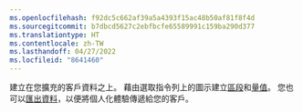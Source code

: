 ```yaml
---
ms.openlocfilehash: f92dc5c662af39a5a4393f15ac48b50af81f8f4d
ms.sourcegitcommit: b7dbcd5627c2ebfbcfe65589991c159ba290d377
ms.translationtype: HT
ms.contentlocale: zh-TW
ms.lasthandoff: 04/27/2022
ms.locfileid: "8641460"
---
```

建立在您擴充的客戶資料之上。 藉由選取指令列上的圖示建立[區段](../segments.md)和[量值](../measures.md)。 您也可以[匯出資料](../export-destinations.md)，以便將個人化體驗傳遞給您的客戶。